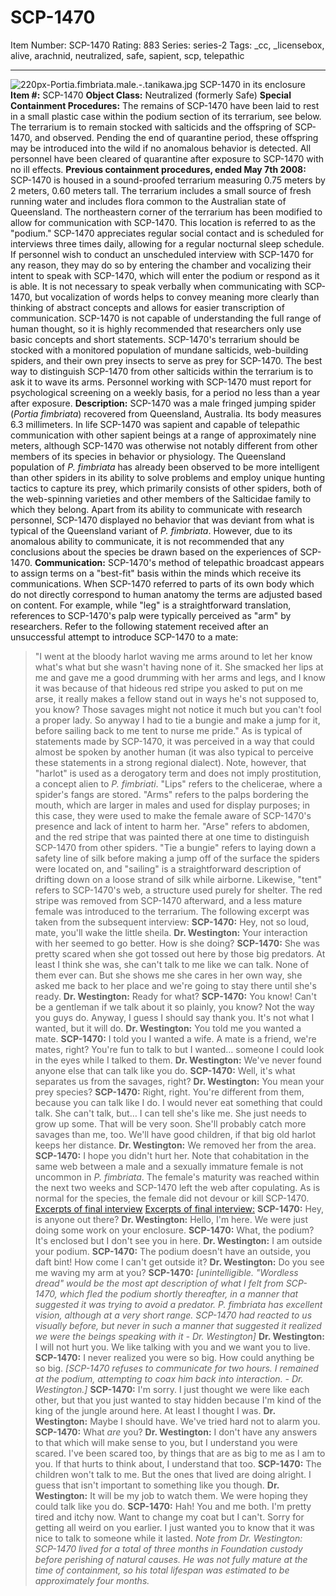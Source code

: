# SCP-1470
Item Number: SCP-1470
Rating: 883
Series: series-2
Tags: _cc, _licensebox, alive, arachnid, neutralized, safe, sapient, scp, telepathic

---

![220px-Portia.fimbriata.male.-.tanikawa.jpg](https://scp-wiki.wdfiles.com/local--files/scp-1470/220px-Portia.fimbriata.male.-.tanikawa.jpg)
SCP-1470 in its enclosure
**Item #:** SCP-1470
**Object Class:** Neutralized (formerly Safe)
**Special Containment Procedures:** The remains of SCP-1470 have been laid to rest in a small plastic case within the podium section of its terrarium, see below. The terrarium is to remain stocked with salticids and the offspring of SCP-1470, and observed. Pending the end of quarantine period, these offspring may be introduced into the wild if no anomalous behavior is detected.
All personnel have been cleared of quarantine after exposure to SCP-1470 with no ill effects.
**Previous containment procedures, ended May 7th 2008:** SCP-1470 is housed in a sound-proofed terrarium measuring 0.75 meters by 2 meters, 0.60 meters tall. The terrarium includes a small source of fresh running water and includes flora common to the Australian state of Queensland. The northeastern corner of the terrarium has been modified to allow for communication with SCP-1470. This location is referred to as the "podium." SCP-1470 appreciates regular social contact and is scheduled for interviews three times daily, allowing for a regular nocturnal sleep schedule. If personnel wish to conduct an unscheduled interview with SCP-1470 for any reason, they may do so by entering the chamber and vocalizing their intent to speak with SCP-1470, which will enter the podium or respond as it is able. It is not necessary to speak verbally when communicating with SCP-1470, but vocalization of words helps to convey meaning more clearly than thinking of abstract concepts and allows for easier transcription of communication. SCP-1470 is not capable of understanding the full range of human thought, so it is highly recommended that researchers only use basic concepts and short statements.
SCP-1470's terrarium should be stocked with a monitored population of mundane salticids, web-building spiders, and their own prey insects to serve as prey for SCP-1470. The best way to distinguish SCP-1470 from other salticids within the terrarium is to ask it to wave its arms.
Personnel working with SCP-1470 must report for psychological screening on a weekly basis, for a period no less than a year after exposure.
**Description:** SCP-1470 was a male fringed jumping spider (_Portia fimbriata_) recovered from Queensland, Australia. Its body measures 6.3 millimeters. In life SCP-1470 was sapient and capable of telepathic communication with other sapient beings at a range of approximately nine meters, although SCP-1470 was otherwise not notably different from other members of its species in behavior or physiology.
The Queensland population of _P. fimbriata_ has already been observed to be more intelligent than other spiders in its ability to solve problems and employ unique hunting tactics to capture its prey, which primarily consists of other spiders, both of the web-spinning varieties and other members of the Salticidae family to which they belong.
Apart from its ability to communicate with research personnel, SCP-1470 displayed no behavior that was deviant from what is typical of the Queensland variant of _P. fimbriata_. However, due to its anomalous ability to communicate, it is not recommended that any conclusions about the species be drawn based on the experiences of SCP-1470.
**Communication:** SCP-1470's method of telepathic broadcast appears to assign terms on a "best-fit" basis within the minds which receive its communications. When SCP-1470 referred to parts of its own body which do not directly correspond to human anatomy the terms are adjusted based on content. For example, while "leg" is a straightforward translation, references to SCP-1470's palp were typically perceived as "arm" by researchers.
Refer to the following statement received after an unsuccessful attempt to introduce SCP-1470 to a mate:
> "I went at the bloody harlot waving me arms around to let her know what's what but she wasn't having none of it. She smacked her lips at me and gave me a good drumming with her arms and legs, and I know it was because of that hideous red stripe you asked to put on me arse, it really makes a fellow stand out in ways he's not supposed to, you know? Those savages might not notice it much but you can't fool a proper lady. So anyway I had to tie a bungie and make a jump for it, before sailing back to me tent to nurse me pride."
As is typical of statements made by SCP-1470, it was perceived in a way that could almost be spoken by another human (it was also typical to perceive these statements in a strong regional dialect).
Note, however, that "harlot" is used as a derogatory term and does not imply prostitution, a concept alien to _P. fimbriati_. "Lips" refers to the chelicerae, where a spider's fangs are stored. "Arms" refers to the palps bordering the mouth, which are larger in males and used for display purposes; in this case, they were used to make the female aware of SCP-1470's presence and lack of intent to harm her. "Arse" refers to abdomen, and the red stripe that was painted there at one time to distinguish SCP-1470 from other spiders. "Tie a bungie" refers to laying down a safety line of silk before making a jump off of the surface the spiders were located on, and "sailing" is a straightforward description of drifting down on a loose strand of silk while airborne. Likewise, "tent" refers to SCP-1470's web, a structure used purely for shelter.
The red stripe was removed from SCP-1470 afterward, and a less mature female was introduced to the terrarium. The following excerpt was taken from the subsequent interview:
> **SCP-1470:** Hey, not so loud, mate, you'll wake the little sheila.
> **Dr. Westington:** Your interaction with her seemed to go better. How is she doing?
> **SCP-1470:** She was pretty scared when she got tossed out here by those big predators. At least I think she was, she can't talk to me like we can talk. None of them ever can. But she shows me she cares in her own way, she asked me back to her place and we're going to stay there until she's ready.
> **Dr. Westington:** Ready for what?
> **SCP-1470:** You know! Can't be a gentleman if we talk about it so plainly, you know? Not the way you guys do. Anyway, I guess I should say thank you. It's not what I wanted, but it will do.
> **Dr. Westington:** You told me you wanted a mate.
> **SCP-1470:** I told you I wanted a wife. A mate is a friend, we're mates, right? You're fun to talk to but I wanted… someone I could look in the eyes while I talked to them.
> **Dr. Westington:** We've never found anyone else that can talk like you do.
> **SCP-1470:** Well, it's what separates us from the savages, right?
> **Dr. Westington:** You mean your prey species?
> **SCP-1470:** Right, right. You're different from them, because you can talk like I do. I would never eat something that could talk. She can't talk, but… I can tell she's like me. She just needs to grow up some. That will be very soon. She'll probably catch more savages than me, too. We'll have good children, if that big old harlot keeps her distance.
> **Dr. Westington:** We removed her from the area.
> **SCP-1470:** I hope you didn't hurt her.
Note that cohabitation in the same web between a male and a sexually immature female is not uncommon in _P. fimbriata_. The female's maturity was reached within the next two weeks and SCP-1470 left the web after copulating. As is normal for the species, the female did not devour or kill SCP-1470.
[Excerpts of final interview](javascript:;)
[Excerpts of final interview:](javascript:;)
> **SCP-1470:** Hey, is anyone out there?
> **Dr. Westington:** Hello, I'm here. We were just doing some work on your enclosure.
> **SCP-1470:** What, the podium? It's enclosed but I don't see you in here.
> **Dr. Westington:** I am outside your podium.
> **SCP-1470:** The podium doesn't have an outside, you daft bint! How come I can't get outside it?
> **Dr. Westington:** Do you see me waving my arm at you?
> **SCP-1470:** _[unintelligible. "Wordless dread" would be the most apt description of what I felt from SCP-1470, which fled the podium shortly thereafter, in a manner that suggested it was trying to avoid a predator. P. fimbriata has excellent vision, although at a very short range. SCP-1470 had reacted to us visually before, but never in such a manner that suggested it realized we were the beings speaking with it - Dr. Westington]_
> **Dr. Westington:** I will not hurt you. We like talking with you and we want you to live.
> **SCP-1470:** I never realized you were so big. How could anything be so big.
> _[SCP-1470 refuses to communicate for two hours. I remained at the podium, attempting to coax him back into interaction. - Dr. Westington.]_
> **SCP-1470:** I'm sorry. I just thought we were like each other, but that you just wanted to stay hidden because I'm kind of the king of the jungle around here. At least I thought I was.
> **Dr. Westington:** Maybe I should have. We've tried hard not to alarm you.
> **SCP-1470:** What _are_ you?
> **Dr. Westington:** I don't have any answers to that which will make sense to you, but I understand you were scared. I've been scared too, by things that are as big to me as I am to you. If that hurts to think about, I understand that too.
> **SCP-1470:** The children won't talk to me. But the ones that lived are doing alright. I guess that isn't important to something like you though.
> **Dr. Westington:** It will be my job to watch them. We were hoping they could talk like you do.
> **SCP-1470:** Hah! You and me both. I'm pretty tired and itchy now. Want to change my coat but I can't. Sorry for getting all weird on you earlier. I just wanted you to know that it was nice to talk to someone while it lasted.
_Note from Dr. Westington: SCP-1470 lived for a total of three months in Foundation custody before perishing of natural causes. He was not fully mature at the time of containment, so his total lifespan was estimated to be approximately four months._